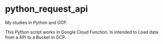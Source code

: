 # python_request_api
My studies in Python and GCP.

This Python script works in Google Cloud Function. Is intended to Load data from a API to a Bucket in GCP.